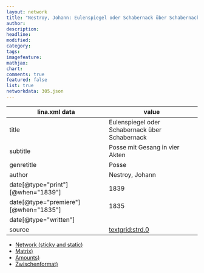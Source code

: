 ```yaml
---
layout: network
title: "Nestroy, Johann: Eulenspiegel oder Schabernack über Schabernack (1835)"
author:
description:
headline:
modified:
category:
tags:
imagefeature: 
mathjax: 
chart: 
comments: true
featured: false
list: true
networkdata: 305.json
---
```

lina.xml data  | value
------------- | -------------
title|Eulenspiegel oder Schabernack über Schabernack
subtitle|Posse mit Gesang in vier Akten
genretitle|Posse
author|Nestroy, Johann
date[@type="print"][@when="1839"]|1839
date[@type="premiere"][@when="1835"]|1835
date[@type="written"]|
source|[textgrid:strd.0](https://textgridlab.org/1.0/tgcrud-public/rest/textgrid:strd.0/data)



* [Network (sticky and static)](/linas/network305)
* [Matrix)](/linas/matrix305)
* [Amounts)](/linas/amount305)
* [Zwischenformat)](/linas/lina305 )
